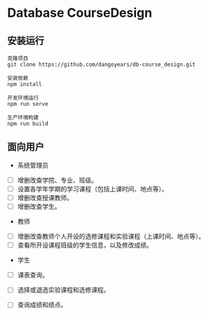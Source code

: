 # Database CourseDesign

## 安装运行
```
克隆项目     
git clone https://github.com/dangoyears/db-course_design.git

安装依赖   
npm install   

开发环境运行    
npm run serve  

生产环境构建   
npm run build 
```

## 面向用户
+ 系统管理员
- [ ] 增删改查学院、专业、班级。
- [ ] 设置各学年学期的学习课程（包括上课时间、地点等）。
- [ ] 增删改查授课教师。
- [ ] 增删改查学生。
+ 教师
- [ ] 增删改查教师个人开设的选修课程和实验课程（上课时间、地点等）。
- [ ] 查看所开设课程班级的学生信息，以及修改成绩。
+ 学生
- [ ] 课表查询。
- [ ] 选择或退选实验课程和选修课程。
- [ ] 查询成绩和绩点。

